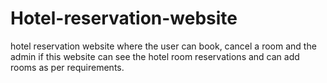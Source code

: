 # Hotel-reservation-website
hotel reservation website where the user can book, cancel a room and the admin if this website can see the hotel room reservations and can add rooms as per requirements.
